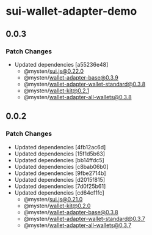 # sui-wallet-adapter-demo

## 0.0.3

### Patch Changes

- Updated dependencies [a55236e48]
  - @mysten/sui.js@0.22.0
  - @mysten/wallet-adapter-base@0.3.9
  - @mysten/wallet-adapter-wallet-standard@0.3.8
  - @mysten/wallet-kit@0.2.1
  - @mysten/wallet-adapter-all-wallets@0.3.8

## 0.0.2

### Patch Changes

- Updated dependencies [4fb12ac6d]
- Updated dependencies [15f1d5b63]
- Updated dependencies [bb14ffdc5]
- Updated dependencies [c8bab06b0]
- Updated dependencies [9fbe2714b]
- Updated dependencies [d2015f815]
- Updated dependencies [7d0f25b61]
- Updated dependencies [cd64cf1fc]
  - @mysten/sui.js@0.21.0
  - @mysten/wallet-kit@0.2.0
  - @mysten/wallet-adapter-base@0.3.8
  - @mysten/wallet-adapter-wallet-standard@0.3.7
  - @mysten/wallet-adapter-all-wallets@0.3.7
